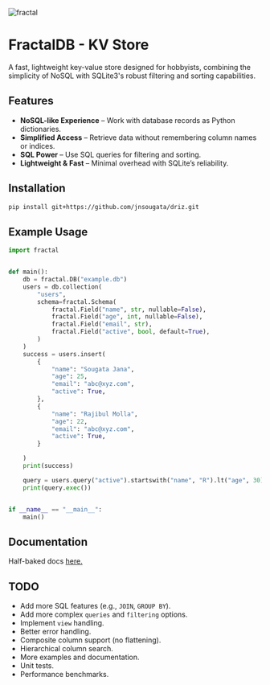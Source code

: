 ![fractal](https://github.com/user-attachments/assets/2048c2df-7f48-4ecf-b469-4ad5ee46e91f)

# FractalDB - KV Store
A fast, lightweight key-value store designed for hobbyists, combining the simplicity of NoSQL with SQLite3's robust filtering and sorting capabilities.
## Features
- **NoSQL-like Experience** – Work with database records as Python dictionaries.
- **Simplified Access** – Retrieve data without remembering column names or indices.
- **SQL Power** – Use SQL queries for filtering and sorting.
- **Lightweight & Fast** – Minimal overhead with SQLite’s reliability.

## Installation
```sh
pip install git+https://github.com/jnsougata/driz.git
```

## Example Usage

```python
import fractal


def main():
    db = fractal.DB("example.db")
    users = db.collection(
        "users",
        schema=fractal.Schema(
            fractal.Field("name", str, nullable=False),
            fractal.Field("age", int, nullable=False),
            fractal.Field("email", str),
            fractal.Field("active", bool, default=True),
        )
    )
    success = users.insert(
        {
            "name": "Sougata Jana",
            "age": 25,
            "email": "abc@xyz.com",
            "active": True,
        },
        {
            "name": "Rajibul Molla",
            "age": 22,
            "email": "abc@xyz.com",
            "active": True,
        }

    )
    print(success)

    query = users.query("active").startswith("name", "R").lt("age", 30)
    print(query.exec())


if __name__ == "__main__":
    main()
```

## Documentation
Half-baked docs [here.](https://fractal.readthedocs.io/en/latest/)

## TODO
- Add more SQL features (e.g., `JOIN`, `GROUP BY`).
- Add more complex `queries` and `filtering` options.
- Implement `view` handling.
- Better error handling.
- Composite column support (no flattening).
- Hierarchical column search.
- More examples and documentation.
- Unit tests.
- Performance benchmarks.
